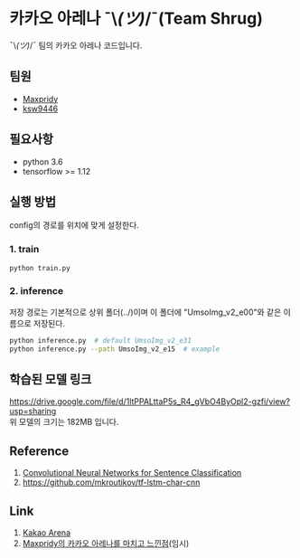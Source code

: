 # 카카오 아레나 ¯\\_(ツ)_/¯(Team Shrug)

¯\\_(ツ)_/¯ 팀의 카카오 아레나 코드입니다.

## 팀원
- [Maxpridy](https://github.com/Maxpridy)
- [ksw9446](https://github.com/ksw9446)


## 필요사항

- python 3.6 
- tensorflow >= 1.12


## 실행 방법
config의 경로를 위치에 맞게 설정한다.


### 1. train
```bash
python train.py
```


### 2. inference
저장 경로는 기본적으로 상위 폴더(../)이며 이 폴더에 "UmsoImg_v2_e00"와 같은 이름으로 저장된다.  

```bash
python inference.py  # default UmsoImg_v2_e31
python inference.py --path UmsoImg_v2_e15  # example
```
  

## 학습된 모델 링크
https://drive.google.com/file/d/1ltPPALttaP5s_R4_gVbO4ByOpl2-gzfi/view?usp=sharing  
위 모델의 크기는 182MB 입니다.


## Reference
1. [Convolutional Neural Networks for Sentence Classification](https://www.aclweb.org/anthology/D14-1181)
2. https://github.com/mkroutikov/tf-lstm-char-cnn


## Link
1. [Kakao Arena](https://arena.kakao.com/)  
2. [Maxpridy의 카카오 아레나를 마치고 느낀점](https://www.naver.com/)(임시)
